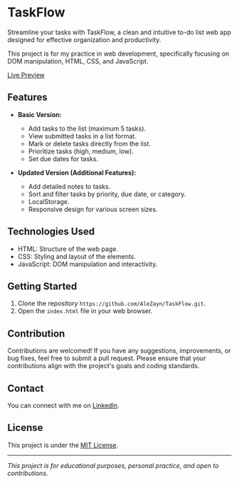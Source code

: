 # TaskFlow

Streamline your tasks with TaskFlow, a clean and intuitive to-do list web app designed for effective organization and productivity.

This project is for my practice in web development, specifically focusing on DOM manipulation, HTML, CSS, and JavaScript.

[Live Preview](https://to-do-task-flow.netlify.app/)

## Features

- **Basic Version:**
  - Add tasks to the list (maximum 5 tasks).
  - View submitted tasks in a list format.
  - Mark or delete tasks directly from the list.
  - Prioritize tasks (high, medium, low).
  - Set due dates for tasks.
  
- **Updated Version (Additional Features):**

  - Add detailed notes to tasks.
  - Sort and filter tasks by priority, due date, or category.
  - LocalStorage.
  - Responsive design for various screen sizes.

## Technologies Used

- HTML: Structure of the web page.
- CSS: Styling and layout of the elements.
- JavaScript: DOM manipulation and interactivity.

## Getting Started

1. Clone the repository `https://github.com/AleZayn/TaskFlow.git`.
2. Open the `index.html` file in your web browser.

## Contribution

Contributions are welcomed! If you have any suggestions, improvements, or bug fixes, feel free to submit a pull request. Please ensure that your contributions align with the project's goals and coding standards.

## Contact

You can connect with me on [LinkedIn](https://www.linkedin.com/in/al%C3%ACzain/).

## License

This project is under the [MIT License](LICENSE).

---

*This project is for educational purposes, personal practice, and open to contributions.*


